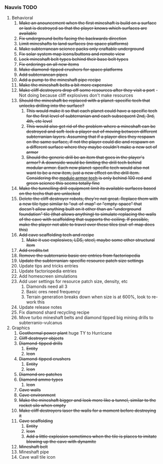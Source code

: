 ### Nauvis TODO
1. Behavioral
    1. ~~Make an anouncement when the first mineshaft is build on a surface or last is destroyed so that   the player knows which surfaces are available~~
    1. ~~Fix underground belts facing the backwards direction~~
    1. ~~Limit mineshafts to land surfaces (no space platforms)~~
    1. ~~Make subterranean science packs only craftable underground~~
    1. ~~Fix solar system map icons/buttons and remote view~~
    1. ~~Lock mineshaft belt types behind their base belt types~~
    1. ~~Fix orderings on all new items~~
    1. ~~Make diamond-tipped crushers for space platforms~~
    1. ~~Add subterranean pipes~~
    1. ~~Add a pump to the mineshaft pipe recipe~~
    1. ~~Make the mineshaft belts a bit more expensive~~
    1. ~~Make cliff destroyers drop off some resources after they visit a port~~ - Not doing because cliff explosives don't make resources
    1. ~~Should the mineshaft be replaced with a planet-specific tech that unlocks drilling into the surface?~~
        1. ~~This would make it so that each planet could have a specific tech for the first level of subterranian and each subsequent 2nd, 3rd, 4th, etc level~~
        1. ~~This would also get rid of the problem where a mineshaft can be destroyed and soft-lock a player out of moving between different subterranian layers. Assuming that if a player dies they respawn on the same surface, if not the player could die and respawn on a different surface where they maybe couldn't make a new set of armor~~
        1. ~~Should the generic drill be an item that goes in the player's armor? A downside would be limiting the drill tech behind modular armor. Each new planet-specific tech would also not want to be a new item, just a new effect on the drill item. Considering the [module armor tech](https://wiki.factorio.com/Modular_armor_(research)) is only behind 100 red and green science this seems totally fine~~
    1. ~~Make the tunnelling drill equipment limit its available surfaces based on the techs that are unlocked~~
    1. ~~Delete the cliff destroyer robots, they're not great. Replace them with a new tile type similar to "out-of-map" or "empty-space" that doesn't allow anything built on it other than an "underground foundation" tile (that allows anything) to simulate replacing the walls of the cave with scaffolding that supports the ceiling. If possible, make the player not able to travel over these tiles (out-of-map does this)~~
    1. ~~Add cave scaffolding tech and recipe~~
        1. ~~Make it use explosives, LDS, steel, maybe some other structural item~~
    1. ~~Add credits.txt~~
    1. ~~Remove the subterranio basic ore entries from factoriopedia~~
    1. ~~Update the subterranian-specific resource patch size settings~~
    1. Update tips and tricks entries
    1. Update factoriopedia entries
    1. Add homescreen simulations
    1. Add user settings for resource patch size, density, etc
        1. Diamonds need all 3
        1. Basic ores need frequency
        1. Terrain generation breaks down when size is at 600%, look to re-work this
    1. Update release notes
    1. Fix diamond shard recycling recipe
    1. Move turbo mineshaft belts and diamond tipped big mining drills to subterranio-vulcanus
1. Graphics    
    1. ~~Geothermal power plant~~ huge TY to Hurricane
    1. ~~Cliff destroyer objects~~
    1. ~~Diamond-tipped drills~~
        1. ~~Entity~~
        1. ~~Icon~~
    1. ~~Diamond-tipped crushers~~
        1. ~~Entity~~
        1. ~~Icon~~
    1. ~~Diamond ore patches~~
    1. ~~Diamond ammo types~~
        1. ~~Icon~~
    1. ~~Cave walls~~
    1. ~~Cave environment~~
    1. ~~Make the mineshaft bigger and look more like a tunnel, similar to the rocket silo when empty~~
    1. ~~Make cliff destroyers laser the walls for a moment before destroying it~~
    1. ~~Cave scaffolding~~
        1. ~~Entity~~
        1. ~~Icon~~
        1. ~~Add a little explosion sometimes when the tile is places to imitate blowing up the cave with dynamite~~
    1. ~~Mineshaft belt~~
    1. Mineshaft pipe
    1. Cave wall tile icon
